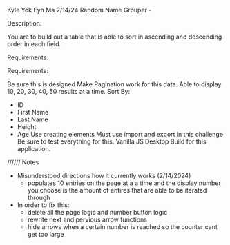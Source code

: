 Kyle Yok Eyh Ma 
2/14/24 Random Name Grouper -

Description:

You are to build out a table that is able to sort in ascending and descending order in each field.

Requirements:

Requirements:

Be sure this is designed
Make Pagination work for this data.
Able to display 10, 20, 30, 40, 50 results at a time.
Sort By:
+ ID
+ First Name
+ Last Name
+ Height
+ Age
Use creating elements
Must use import and export in this challenge
Be sure to test everything for this.
Vanilla JS
Desktop Build for this application.

////// Notes 
+ Misunderstood directions how it currently works (2/14/2024)
    + populates 10 entries on the page at a a time and the display number you choose is the amount of entires that are able to be iterated through
+ In order to fix this:
    + delete all the page logic and number button logic
    + rewrite next and pervious arrow functions 
    + hide arrows when a certain number is reached so the counter cant get too large
